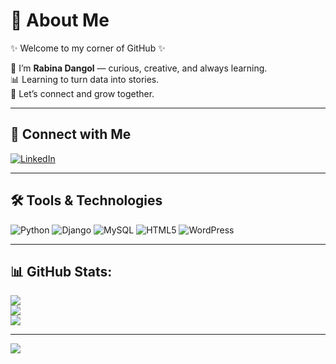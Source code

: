 # 💫 About Me

✨ Welcome to my corner of GitHub ✨  

🌼 I’m **Rabina Dangol** — curious, creative, and always learning.  
📊 Learning to turn data into stories.  
💬 Let’s connect and grow together.

---

## 🔗 Connect with Me
[![LinkedIn](https://img.shields.io/badge/LinkedIn-0077B5?style=for-the-badge&logo=linkedin&logoColor=white)](https://www.linkedin.com/in/rabina-dangol-71379a381)

---

## 🛠 Tools & Technologies

![Python](https://img.shields.io/badge/Python-3776AB?style=for-the-badge&logo=python&logoColor=white)
![Django](https://img.shields.io/badge/Django-092E20?style=for-the-badge&logo=django&logoColor=white)
![MySQL](https://img.shields.io/badge/MySQL-4479A1?style=for-the-badge&logo=mysql&logoColor=white)
![HTML5](https://img.shields.io/badge/HTML5-E34F26?style=for-the-badge&logo=html5&logoColor=white)
![WordPress](https://img.shields.io/badge/WordPress-21759B?style=for-the-badge&logo=wordpress&logoColor=white)

---

## 📊 GitHub Stats:
![](https://github-readme-stats.vercel.app/api?username=seulslesbraves&theme=dark&hide_border=false&include_all_commits=false&count_private=false)<br/>
![](https://nirzak-streak-stats.vercel.app/?user=seulslesbraves&theme=dark&hide_border=false)<br/>
![](https://github-readme-stats.vercel.app/api/top-langs/?username=seulslesbraves&theme=dark&hide_border=false&include_all_commits=false&count_private=false&layout=compact)

---
[![](https://visitcount.itsvg.in/api?id=seulslesbraves&icon=0&color=0)](https://visitcount.itsvg.in)

<!-- Proudly created with GPRM ( https://gprm.itsvg.in ) -->

